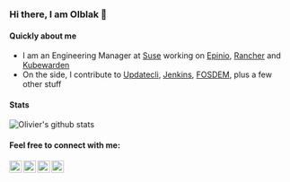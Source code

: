 ### Hi there, I am Olblak 👋

#### Quickly about me
<!-- - I'm a lead operation engineer for [CloudBees][cloudbees-website] -->
- I am an Engineering Manager at [Suse][suse-website] working on [Epinio][epinio-website], [Rancher][rancher] and [Kubewarden][kubewarden-website]
- On the side, I contribute to [Updatecli][updatecli-website], [Jenkins][jenkins], [FOSDEM][FOSDEM], plus a few other stuff

#### Stats 

![Olivier's github stats](https://github-readme-stats.vercel.app/api?username=olblak&show_icons=true)

#### Feel free to connect with me:

[<img align="left" alt="overnin | LinkedIn" width="22px" src="https://cdn.jsdelivr.net/npm/simple-icons@v3/icons/linkedin.svg" />][linkedin]
[<img align="left" alt="0lblak | Twitter" width="22px" src="https://cdn.jsdelivr.net/npm/simple-icons@v3/icons/twitter.svg" />][twitter]
[<img align="left" alt="@olblak@fosstodon.org | Mastodon" width="22px" src="https://cdn.jsdelivr.net/npm/simple-icons@v3/icons/mastodon.svg" />][Mastodon]
[<img align="left" alt="@olblak:matrix.org | Matrix" width="22px" src="https://cdn.jsdelivr.net/npm/simple-icons@v3/icons/matrix.svg" />][Matrix]


<!--

**olblak/olblak** is a ✨ _special_ ✨ repository because its `README.md` (this file) appears on your GitHub profile.

Here are some ideas to get you started:

- 🔭 I’m currently working on ...
- 🌱 I’m currently learning ...
- 👯 I’m looking to collaborate on ...
- 🤔 I’m looking for help with ...
- 💬 Ask me about ...
- 📫 How to reach me: ...
- 😄 Pronouns: ...
- ⚡ Fun fact: ...
-->

[website]: https://www.olblak.com/
[twitter]: https://twitter.com/0lblak
[linkedin]: https://linkedin.com/in/overnin
[mastodon]: https://fosstodon.org/@olblak
[matrix]: https://matrix.to/#/@olblak:matrix.org
<!--[cloudbees-website]: https://www.cloudbees.com/-->
[updatecli-website]: https://www.updatecli.io
[suse-website]: https://www.suse.com
[epinio-website]: https://www.epinio.io
[kubewarden-website]: https://www.kubewarden.io
[rancher]: https://www.rancher.com/
[jenkins]: https://jenkins.io
[FOSDEM]: https://fosdem.org
